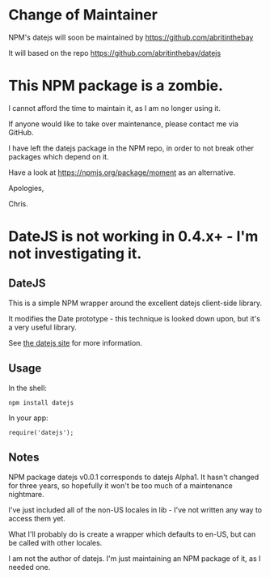 Change of Maintainer
====================

NPM's datejs will soon be maintained by https://github.com/abritinthebay

It will based on the repo https://github.com/abritinthebay/datejs



This NPM package is a zombie. 
=============================

I cannot afford the time to maintain it, as I am no longer using it.

If anyone would like to take over maintenance, please contact me via GitHub.

I have left the datejs package in the NPM repo, in order to not break other packages which depend on it.

Have a look at https://npmjs.org/package/moment as an alternative.

Apologies,

Chris.


DateJS is not working in 0.4.x+ - I'm not investigating it.
===========================================================

DateJS
------

This is a simple NPM wrapper around the excellent datejs client-side library.

It modifies the Date prototype - this technique is looked down upon, but it's
a very useful library.

See [the datejs site](http://www.datejs.com/) for more information.

Usage
-----

In the shell:

    npm install datejs

In your app:

    require('datejs');

Notes
-----

NPM package datejs v0.0.1 corresponds to datejs Alpha1.  It hasn't changed for 
three years, so hopefully it won't be too much of a maintenance nightmare.

I've just included all of the non-US locales in lib - I've not written any way 
to access them yet.

What I'll probably do is create a wrapper which defaults to en-US, but can be
called with other locales.

I am not the author of datejs.  I'm just maintaining an NPM package of it, as I
needed one.
